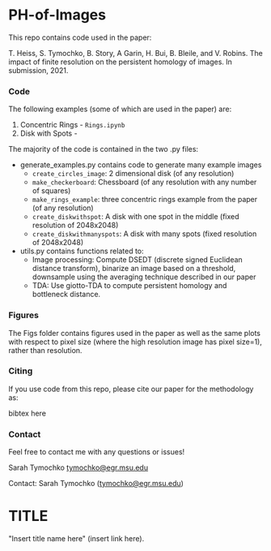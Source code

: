 # PH-of-Images

This repo contains code used in the paper:

T. Heiss, S. Tymochko, B. Story, A Garin, H. Bui, B. Bleile, and V. Robins. The impact of finite resolution on the persistent homology of images. In submission, 2021.


### Code

The following examples (some of which are used in the paper) are:
1. Concentric Rings - `Rings.ipynb`
2. Disk with Spots - 

The majority of the code is contained in the two .py files:
- generate_examples.py contains code to generate many example images 
    - `create_circles_image`: 2 dimensional disk (of any resolution)
    - `make_checkerboard`: Chessboard (of any resolution with any number of squares) 
    - `make_rings_example`: three concentric rings example from the paper (of any resolution)
    - `create_diskwithspot`: A disk with one spot in the middle (fixed resolution of 2048x2048)
    - `create_diskwithmanyspots`: A disk with many spots (fixed resolution of 2048x2048)
- utils.py contains functions related to:
    - Image processing: Compute DSEDT (discrete signed Euclidean distance transform), binarize an image based on a threshold, downsample using the averaging technique described in our paper
    - TDA: Use giotto-TDA to compute persistent homology and bottleneck distance. 
    
### Figures

The Figs folder contains figures used in the paper as well as the same plots with respect to pixel size (where the high resolution image has pixel size=1), rather than resolution.

### Citing

If you use code from this repo, please cite our paper for the methodology as:

bibtex here 



### Contact

Feel free to contact me with any questions or issues!

Sarah Tymochko
tymochko@egr.msu.edu

Contact: Sarah Tymochko (tymochko@egr.msu.edu)


# TITLE

 "Insert title name here" (insert link here).

